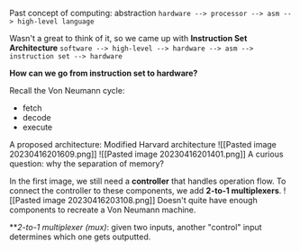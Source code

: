 Past concept of computing: abstraction
`hardware --> processor --> asm --> high-level language`

Wasn't a great to think of it, so we came up with **Instruction Set Architecture**
`software --> high-level --> hardware --> asm --> instruction set --> hardware`

**How can we go from instruction set to hardware?**

Recall the Von Neumann cycle:
- fetch
- decode
- execute



A proposed architecture: Modified Harvard architecture
![[Pasted image 20230416201609.png]]
![[Pasted image 20230416201401.png]]
A curious question: why the separation of memory?

In the first image, we still need a **controller** that handles operation flow. To connect the controller to these components, we add **2-to-1 multiplexers**.
![[Pasted image 20230416203108.png]]
Doesn't quite have enough components to recreate a Von Neumann machine.

***2-to-1 multiplexer (mux)*: given two inputs, another "control" input determines which one gets outputted.